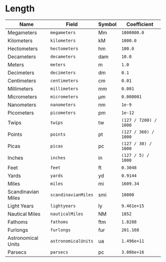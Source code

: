 # Length

| Name               | Field               | Symbol | Coefficient           |
| ------------------ | ------------------- | ------ | --------------------- |
| Megameters         | `megameters`        | Mm     | `1000000.0`           |
| Kilometers         | `kilometers`        | kM     | `1000.0`              |
| Hectometers        | `hectometers`       | hm     | `100.0`               |
| Decameters         | `decameters`        | dam    | `10.0`                |
| Meters             | `meters`            | m      | `1.0`                 |
| Decimeters         | `decimeters`        | dm     | `0.1`                 |
| Centimeters        | `centimeters`       | cm     | `0.01`                |
| Millimeters        | `millimeters`       | mm     | `0.001`               |
| Micrometers        | `micrometers`       | µm     | `0.000001`            |
| Nanometers         | `nanometers`        | nm     | `1e-9`                |
| Picometers         | `picometers`        | pm     | `1e-12`               |
| Twips              | `twips`             | tw     | `(127 / 7200) / 1000` |
| Points             | `points`            | pt     | `(127 / 360) / 1000`  |
| Picas              | `picas`             | pc     | `(127 / 30) / 1000`   |
| Inches             | `inches`            | in     | `(127 / 5) / 1000`    |
| Feet               | `feet`              | ft     | `0.3048`              |
| Yards              | `yards`             | yd     | `0.9144`              |
| Miles              | `miles`             | mi     | `1609.34`             |
| Scandinavian Miles | `scandinavianMiles` | smi    | `10000`               |
| Light Years        | `lightyears`        | ly     | `9.461e+15`           |
| Nautical Miles     | `nauticalMiles`     | NM     | `1852`                |
| Fathoms            | `fathoms`           | ftm    | `1.8288`              |
| Furlongs           | `furlongs`          | fur    | `201.168`             |
| Astronomical Units | `astronomicalUnits` | ua     | `1.496e+11`           |
| Parsecs            | `parsecs`           | pc     | `3.086e+16`           |
